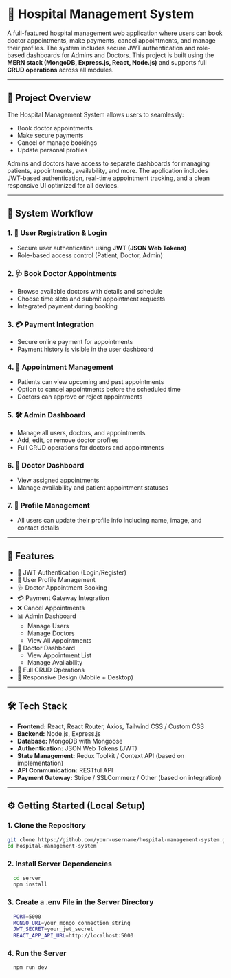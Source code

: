 # 🏥 Hospital Management System

A full-featured hospital management web application where users can book doctor appointments, make payments, cancel appointments, and manage their profiles. The system includes secure JWT authentication and role-based dashboards for Admins and Doctors. This project is built using the **MERN stack (MongoDB, Express.js, React, Node.js)** and supports full **CRUD operations** across all modules.

---

## 🚀 Project Overview

The Hospital Management System allows users to seamlessly:

- Book doctor appointments
- Make secure payments
- Cancel or manage bookings
- Update personal profiles

Admins and doctors have access to separate dashboards for managing patients, appointments, availability, and more. The application includes JWT-based authentication, real-time appointment tracking, and a clean responsive UI optimized for all devices.

---

## 🔄 System Workflow

### 1. 👥 User Registration & Login
- Secure user authentication using **JWT (JSON Web Tokens)**
- Role-based access control (Patient, Doctor, Admin)

### 2. 🩺 Book Doctor Appointments
- Browse available doctors with details and schedule
- Choose time slots and submit appointment requests
- Integrated payment during booking

### 3. 💳 Payment Integration
- Secure online payment for appointments
- Payment history is visible in the user dashboard

### 4. 📆 Appointment Management
- Patients can view upcoming and past appointments
- Option to cancel appointments before the scheduled time
- Doctors can approve or reject appointments

### 5. 🛠️ Admin Dashboard
- Manage all users, doctors, and appointments
- Add, edit, or remove doctor profiles
- Full CRUD operations for doctors and appointments

### 6. 🩻 Doctor Dashboard
- View assigned appointments
- Manage availability and patient appointment statuses

### 7. 👤 Profile Management
- All users can update their profile info including name, image, and contact details

---

## 🧩 Features

- 🔐 JWT Authentication (Login/Register)
- 👤 User Profile Management
- 🩺 Doctor Appointment Booking
- 💳 Payment Gateway Integration
- ❌ Cancel Appointments
- 📊 Admin Dashboard
  - Manage Users
  - Manage Doctors
  - View All Appointments
- 🩻 Doctor Dashboard
  - View Appointment List
  - Manage Availability
- 🔁 Full CRUD Operations
- 📱 Responsive Design (Mobile + Desktop)

---

## 🛠️ Tech Stack

- **Frontend:** React, React Router, Axios, Tailwind CSS / Custom CSS
- **Backend:** Node.js, Express.js
- **Database:** MongoDB with Mongoose
- **Authentication:** JSON Web Tokens (JWT)
- **State Management:** Redux Toolkit / Context API (based on implementation)
- **API Communication:** RESTful API
- **Payment Gateway:** Stripe / SSLCommerz / Other (based on integration)

---

## ⚙️ Getting Started (Local Setup)

### 1. Clone the Repository

```bash
git clone https://github.com/your-username/hospital-management-system.git
cd hospital-management-system
```
### 2. Install Server Dependencies

```bash
  cd server
  npm install
```
### 3. Create a .env File in the Server Directory
  ```bash
    PORT=5000
    MONGO_URI=your_mongo_connection_string
    JWT_SECRET=your_jwt_secret
    REACT_APP_API_URL=http://localhost:5000
```
### 4. Run the Server
  ```bash
    npm run dev
  ```
